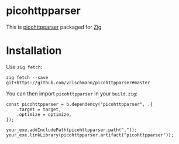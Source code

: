 # picohttpparser

This is [picohttpparser](https://github.com/h2o/picohttpparser) packaged for [Zig](https://ziglang.org)

# Installation

Use `zig fetch`:

```
zig fetch --save git+https://github.com/vrischmann/picohttpparser#master
```

You can then import `picohttpparser` in your `build.zig`:
```zig
const picohttpparser = b.dependency("picohttpparser", .{
    .target = target,
    .optimize = optimize,
});

your_exe.addIncludePath(picohttpparser.path("."));
your_exe.linkLibrary(picohttpparser.artifact("picohttpparser"));
```
